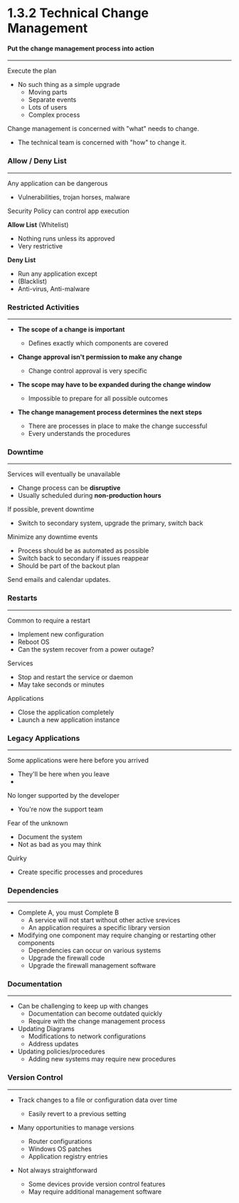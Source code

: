 # 1.3.2 Technical Change Management

#### Put the change management process into action
-----
Execute the plan

- No such thing as a simple upgrade
	- Moving parts
	- Separate events
	- Lots of users
	- Complex process

Change management is concerned with "what" needs to change.
- The technical team is concerned with "how" to change it.


### Allow / Deny List
-----
Any application can be dangerous
- Vulnerabilities, trojan horses, malware

Security Policy can control app execution

**Allow List** (Whitelist)
- Nothing runs unless its approved 
- Very restrictive

**Deny List**
- Run any application except
- (Blacklist)
- Anti-virus, Anti-malware


### Restricted Activities
----
- **The scope of a change is important**
	- Defines exactly which components are covered

- **Change approval isn't permission to make any change**
	- Change control approval is very specific

- **The scope may have to be expanded during the change window**
	- Impossible to prepare for all possible outcomes

- **The change management process determines the next steps**
	- There are processes in place to make the change successful
	- Every understands the procedures



### Downtime
-----
Services will eventually be unavailable
- Change process can be **disruptive**
- Usually scheduled during **non-production hours**

If possible, prevent downtime
- Switch to secondary system, upgrade the primary, switch back

Minimize any downtime events
- Process should be as automated as possible
- Switch back to secondary if issues reappear
- Should be part of the backout plan

Send emails and calendar updates.



### Restarts
----
Common to require a restart
- Implement new configuration
- Reboot OS
- Can the system recover from a power outage?

Services
- Stop and restart the service or daemon
- May take seconds or minutes

Applications
- Close the application completely
- Launch a new application instance



### Legacy Applications
-----
Some applications were here before you arrived
- They'll be here when you leave
- 
No longer supported by the developer
- You're now the support team

Fear of the unknown
- Document the system
- Not as bad as you may think

Quirky
- Create specific processes and procedures



### Dependencies
----
- Complete A, you must Complete B
	- A service will not start without other active srevices
	- An application requires a specific library version
- Modifying one component may require changing or restarting other components
	- Dependencies can occur on various systems
	- Upgrade the firewall code
	- Upgrade the firewall management software


### Documentation
------
- Can be challenging to keep up with changes
	- Documentation can become outdated quickly
	- Require with the change management process
- Updating Diagrams
	- Modifications to network configurations
	- Address updates
- Updating policies/procedures
	- Adding new systems may require new procedures



### Version Control
----
- Track changes to a file or configuration data over time
	- Easily revert to a previous setting

- Many opportunities to manage versions
	- Router configurations
	- Windows OS patches
	- Application registry entries

- Not always straightforward
	- Some devices provide version control features
	- May require additional management software